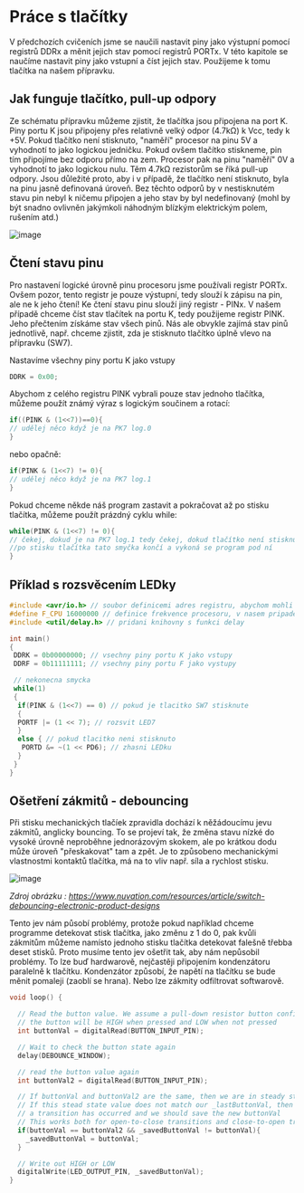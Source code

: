 # Práce s tlačítky

V předchozích cvičeních jsme se naučili nastavit piny jako výstupní pomocí registrů DDRx a měnit jejich stav pomocí registrů PORTx. V této kapitole se naučíme nastavit piny jako vstupní a číst jejich stav. Použijeme k tomu tlačítka na našem přípravku.

## Jak funguje tlačítko, pull-up odpory
Ze schématu přípravku můžeme zjistit, že tlačítka jsou připojena na port K. Piny portu K jsou připojeny přes relativně velký odpor (4.7kΩ) k Vcc, tedy k +5V. Pokud tlačítko není stisknuto, "naměří" procesor na pinu 5V a vyhodnotí to jako logickou jedničku. 
Pokud ovšem tlačítko stiskneme, pin tím připojíme bez odporu přímo na zem. Procesor pak na pinu "naměří" 0V a vyhodnotí to jako logickou nulu. Těm 4.7kΩ rezistorům se říká pull-up odpory. Jsou důležité proto, aby i v případě, že tlačítko není stisknuto, byla na pinu jasně definovaná úroveň. Bez těchto odporů by v nestisknutém stavu pin nebyl k ničemu připojen a jeho stav by byl nedefinovaný (mohl by být snadno ovlivněn jakýmkoli náhodným blízkým elektrickým polem, rušením atd.)

![image](https://github.com/user-attachments/assets/6151bb0e-39b5-4151-88ce-77ba36529f5d)


## Čtení stavu pinu

Pro nastavení logické úrovně pinu procesoru jsme používali registr PORTx. Ovšem pozor, tento registr je pouze výstupní, tedy slouží k zápisu na pin, ale ne k jeho čtení! Ke čtení stavu pinu slouží jiný registr - PINx. V našem případě chceme číst stav tlačítek na portu K, tedy použijeme registr PINK. Jeho přečtením získáme stav všech pinů. Nás ale obvykle zajímá stav pinů jednotlivě, např. chceme zjistit, zda je stisknuto tlačítko úplně vlevo na přípravku (SW7).

Nastavíme všechny piny portu K jako vstupy

 ```c
DDRK = 0x00;
```

Abychom z celého registru PINK vybrali pouze stav jednoho tlačítka, můžeme použít známý výraz s logickým součinem a rotací:

 ```c
if((PINK & (1<<7))==0){ 
// udělej něco když je na PK7 log.0         
}  
```

nebo opačně:

 ```c
if(PINK & (1<<7) != 0){ 
// udělej něco když je na PK7 log.1 
}
```


Pokud chceme někde náš program zastavit a pokračovat až po stisku tlačítka, můžeme použít prázdný cyklu while:

 ```c
while(PINK & (1<<7) != 0){ 
// čekej, dokud je na PK7 log.1 tedy čekej, dokud tlačítko není stisknuto
//po stisku tlačítka tato smyčka končí a vykoná se program pod ní
}
```

## Příklad s rozsvěcením LEDky

```c
#include <avr/io.h> // soubor definicemi adres registru, abychom mohli pouzivat symbolicke nazvy jako "PORTB" namisto ciselne adresy registru
#define F_CPU 16000000 // definice frekvence procesoru, v nasem pripade 16MHz aby spravne fungovala funkce delay
#include <util/delay.h> // pridani knihovny s funkci delay

int main()
{
 DDRK = 0b00000000; // vsechny piny portu K jako vstupy
 DDRF = 0b11111111; // vsechny piny portu F jako vystupy

 // nekonecna smycka
 while(1)
 {
  if(PINK & (1<<7) == 0) // pokud je tlacitko SW7 stisknute
  { 
  PORTF |= (1 << 7); // rozsvit LED7
  }
  else { // pokud tlacitko neni stisknuto
   PORTD &= ~(1 << PD6); // zhasni LEDku
  }
 }
}

```

 
## Ošetření zákmitů - debouncing
Při stisku mechanických tlačíek zpravidla dochází k něžádoucímu jevu zákmitů, anglicky bouncing. To se projeví tak, že změna stavu nízké do vysoké úrovně neproběhne jednorázovým skokem, ale po krátkou dodu může úroveň "přeskakovat" tam a zpět. Je to způsobeno mechanickými vlastnostmi kontaktů tlačítka, má na to vliv např. síla a rychlost stisku. 

![image](https://www.nuvation.com/sites/default/files/blog/Switch%20Debouncing%20for%20Electronic%20Product%20Designs/Switch_Debouncing_Circuit_Waveform.jpg)

*Zdroj obrázku : https://www.nuvation.com/resources/article/switch-debouncing-electronic-product-designs*

Tento jev nám působí problémy, protože pokud například chceme programme detekovat stisk tlačítka, jako změnu z 1 do 0, pak kvůli zákmitům můžeme namísto jednoho stisku tlačítka detekovat falešně třebba deset stisků. Proto musíme tento jev ošetřit tak, aby nám nepůsobil problémy. To lze buď hardwarově, nejčastěji připojením kondenzátoru paralelně k tlačítku. Kondenzátor způsobí, že napětí na tlačítku se bude měnit pomaleji (zaoblí se hrana). Nebo lze zákmity odfiltrovat softwarově.

```c
void loop() {

  // Read the button value. We assume a pull-down resistor button configuration so
  // the button will be HIGH when pressed and LOW when not pressed
  int buttonVal = digitalRead(BUTTON_INPUT_PIN);

  // Wait to check the button state again
  delay(DEBOUNCE_WINDOW);

  // read the button value again
  int buttonVal2 = digitalRead(BUTTON_INPUT_PIN);

  // If buttonVal and buttonVal2 are the same, then we are in steady state
  // If this stead state value does not match our _lastButtonVal, then
  // a transition has occurred and we should save the new buttonVal
  // This works both for open-to-close transitions and close-to-open transitions
  if(buttonVal == buttonVal2 && _savedButtonVal != buttonVal){
    _savedButtonVal = buttonVal;
  }

  // Write out HIGH or LOW
  digitalWrite(LED_OUTPUT_PIN, _savedButtonVal);
}
```

